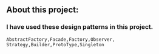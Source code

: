 
## About this project:

### I have used these design patterns in this project.



```
AbstractFactory,Facade,Factory,Observer,
Strategy,Builder,ProtoType,Singleton
```
